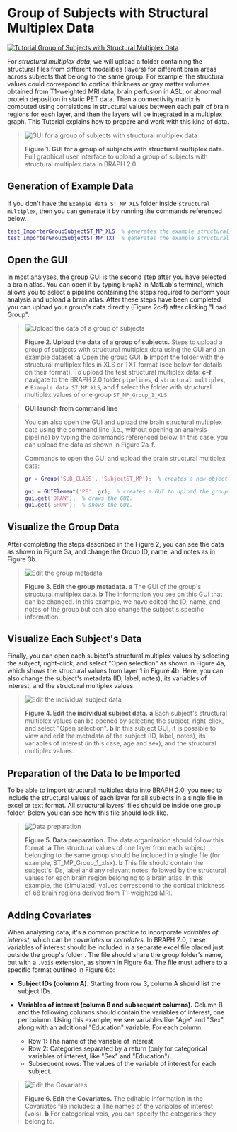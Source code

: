 # Group of Subjects with Structural Multiplex Data

[![Tutorial Group of Subjects with Structural Multiplex Data](https://img.shields.io/badge/PDF-Download-red?style=flat-square&logo=adobe-acrobat-reader)](tut_gr_st.pdf)

For *structural multiplex data*, we will upload a folder containing the structural files from different modalities (layers) for different brain areas across subjects that belong to the same group. For example, the structural values could correspond to cortical thickness or gray matter volumes obtained from T1-weighted MRI data, brain perfusion in ASL, or abnormal protein deposition in static PET data. Then a connectivity matrix is computed using correlations in structural values between each pair of brain regions for each layer, and then the layers will be integrated in a multiplex graph. This Tutorial explains how to prepare and work with this kind of data.

> ![GUI for a group of subjects with structural multiplex data](fig01.jpg)
> 
> **Figure 1. GUI for a group of subjects with structural multiplex data.**
> Full graphical user interface to upload a group of subjects with structural multiplex data in BRAPH 2.0.

## Generation of Example Data

If you don't have the `Example data ST_MP XLS` folder inside `structural multiplex`, then you can generate it by running the commands referenced below.

```matlab
test_ImporterGroupSubjectST_MP_XLS  % generates the example structural multiplex XLS data folder.
test_ImporterGroupSubjectST_MP_TXT  % generates the example structural multiplex TXT data folder.
```

## Open the GUI

In most analyses, the group GUI is the second step after you have selected a brain atlas. You can open it by typing `braph2` in MatLab's terminal, which allows you to select a pipeline containing the steps required to perform your analysis and upload a brain atlas. After these steps have been completed you can upload your group's data directly (Figure 2c-f) after clicking "Load Group". 

> ![Upload the data of a group of subjects](fig02.jpg)
> 
> **Figure 2. Upload the data of a group of subjects.**
> Steps to upload a group of subjects with structural multiplex data using the GUI and an example dataset:
> **a** Open the group GUI.
> **b** Import the folder with the structural multiplex files in XLS or TXT format (see below for details on their format).
>	To upload the test structural multiplex data:
> **c-f** navigate to the BRAPH 2.0 folder `pipelines`, **d** `structural multiplex`, **e** `Example data ST_MP XLS`, and **f** select the folder with structural multiplex values of one group `ST_MP_Group_1_XLS`.

> **GUI launch from command line**
>
> You can also open the GUI and upload the brain structural multiplex data using the command line (i.e., without opening an analysis pipeline) by typing the commands referenced below. In this case, you can upload the data as shown in Figure 2a-f.
>
> Commands to open the GUI and upload the brain structural multiplex data:
> 
> ```matlab
> gr = Group('SUB_CLASS', 'SubjectST_MP');  % creates a new object Group to use structural multiplex values for assessing connectivity i.e., SubjectST_MP.
> 
> gui = GUIElement('PE', gr);  % creates a GUI to upload the group data.
> gui.get('DRAW');  % draws the GUI.
> gui.get('SHOW');  % shows the GUI.
> ```

## Visualize the Group Data

After completing the steps described in the Figure 2, you can see the data as shown in Figure 3a, and change the Group ID, name, and notes as in Figure 3b.

> ![Edit the group metadata](fig03.jpg)
> 
> **Figure 3. Edit the group metadata.** 
> **a** The GUI of the group's structural multiplex data.
> **b** The information you see on this GUI that can be changed. In this example, we have edited the ID, name, and notes of the group but can also change the subject's specific information.

## Visualize Each Subject's Data

Finally, you can open each subject's structural multiplex values by selecting the subject, right-click, and select "Open selection" as shown in Figure 4a, which shows the structural values from layer 1 in Figure 4b. Here, you can also change the subject's metadata (ID, label, notes), its variables of interest, and the structural multiplex values.

> ![Edit the individual subject data](fig04.jpg)
> 
> **Figure 4. Edit the individual subject data.** 
> **a** Each subject's structural multiplex values can be opened by selecting the subject,  right-click, and select "Open selection".
> **b** In this subject GUI, it is possible to view and edit the metadata of the subject (ID, label, notes), its variables of interest (in this case, age and sex), and the structural multiplex values. 

## Preparation of the Data to be Imported

To be able to import structural multiplex data into BRAPH 2.0, you need to include the structural values of each layer for all subjects in a single file in excel or text format. All structural layers' files should be inside one group folder. Below you can see how this file should look like.

> ![Data preparation](fig05.jpg)
>
> **Figure 5. Data preparation.**
> The data organization should follow this format:
> **a** The structural values of one layer from each subject belonging to the same group should be included in a single file (for example, ST_MP_Group_1_xlsx). 
> **b** This file should contain the subject's IDs, label and any relevant notes, followed by the structural values for each brain region belonging to a brain atlas. In this example, the (simulated) values correspond to the cortical thickness of 68 brain regions derived from T1-weighted MRI.
 
## Adding Covariates

When analyzing data, it's a common practice to incorporate *variables of interest*, which can be *covariates* or *correlates*. In BRAPH 2.0, these variables of interest should be included in a separate excel file placed just outside the group's folder . The file should share the group folder's name, but with a `.vois` extension, as shown in Figure 6a. The file must adhere to a specific format outlined in Figure 6b:

- **Subject IDs (column A).** Starting from row 3, column A should list the subject IDs.
  
- **Variables of interest (column B and subsequent columns).** Column B and the following columns should contain the variables of interest, one per column. Using this example, we see variables like "Age" and "Sex", along with an additional "Education" variable. For each column:
  - Row 1: The name of the variable of interest.
  - Row 2: Categories separated by a return (only for categorical variables of interest, like "Sex" and "Education").
  - Subsequent rows: The values of the variable of interest for each subject.

> ![Edit the Covariates](fig06.jpg)
>
> **Figure 6. Edit the Covariates.**
> The editable information in the Covariates file includes:
> **a** The names of the variables of interest (vois).
> **b** For categorical vois, you can specify the categories they belong to.

